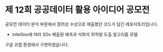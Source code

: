 # 제 12회 공공데이터 활용 아이디어 공모전
공모전 데이터 분석 부문에서 장려상 수상으로 제출했던 코드가 담긴 레포지토리입니다.

- InletSox에 따라 SOx 배출량 예측과 석회석 최적량 도출 알고리즘 모델

구글 코랩 환경에서 구현하였습니다.
